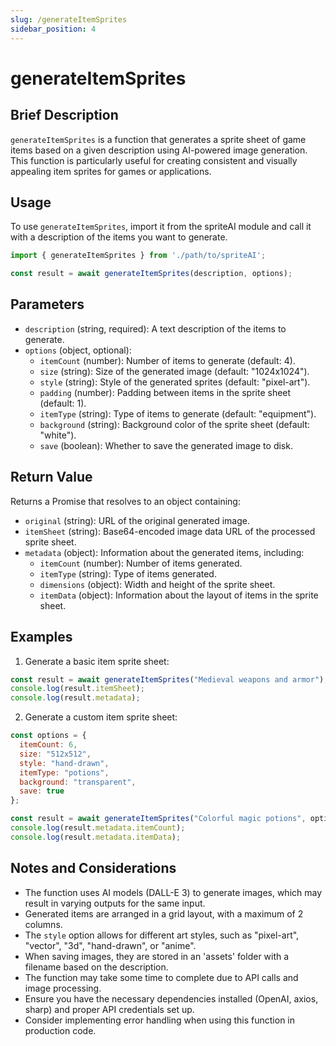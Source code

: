 ```yaml
---
slug: /generateItemSprites
sidebar_position: 4
---
```


# generateItemSprites

## Brief Description

`generateItemSprites` is a function that generates a sprite sheet of game items based on a given description using AI-powered image generation. This function is particularly useful for creating consistent and visually appealing item sprites for games or applications.

## Usage

To use `generateItemSprites`, import it from the spriteAI module and call it with a description of the items you want to generate.

```javascript
import { generateItemSprites } from './path/to/spriteAI';

const result = await generateItemSprites(description, options);
```

## Parameters

- `description` (string, required): A text description of the items to generate.
- `options` (object, optional):
  - `itemCount` (number): Number of items to generate (default: 4).
  - `size` (string): Size of the generated image (default: "1024x1024").
  - `style` (string): Style of the generated sprites (default: "pixel-art").
  - `padding` (number): Padding between items in the sprite sheet (default: 1).
  - `itemType` (string): Type of items to generate (default: "equipment").
  - `background` (string): Background color of the sprite sheet (default: "white").
  - `save` (boolean): Whether to save the generated image to disk.

## Return Value

Returns a Promise that resolves to an object containing:

- `original` (string): URL of the original generated image.
- `itemSheet` (string): Base64-encoded image data URL of the processed sprite sheet.
- `metadata` (object): Information about the generated items, including:
  - `itemCount` (number): Number of items generated.
  - `itemType` (string): Type of items generated.
  - `dimensions` (object): Width and height of the sprite sheet.
  - `itemData` (object): Information about the layout of items in the sprite sheet.

## Examples

1. Generate a basic item sprite sheet:

```javascript
const result = await generateItemSprites("Medieval weapons and armor");
console.log(result.itemSheet);
console.log(result.metadata);
```

2. Generate a custom item sprite sheet:

```javascript
const options = {
  itemCount: 6,
  size: "512x512",
  style: "hand-drawn",
  itemType: "potions",
  background: "transparent",
  save: true
};

const result = await generateItemSprites("Colorful magic potions", options);
console.log(result.metadata.itemCount);
console.log(result.metadata.itemData);
```

## Notes and Considerations

- The function uses AI models (DALL-E 3) to generate images, which may result in varying outputs for the same input.
- Generated items are arranged in a grid layout, with a maximum of 2 columns.
- The `style` option allows for different art styles, such as "pixel-art", "vector", "3d", "hand-drawn", or "anime".
- When saving images, they are stored in an 'assets' folder with a filename based on the description.
- The function may take some time to complete due to API calls and image processing.
- Ensure you have the necessary dependencies installed (OpenAI, axios, sharp) and proper API credentials set up.
- Consider implementing error handling when using this function in production code.